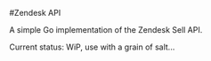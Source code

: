 #Zendesk API

A simple Go implementation of the Zendesk Sell API.

Current status: WiP, use with a grain of salt...